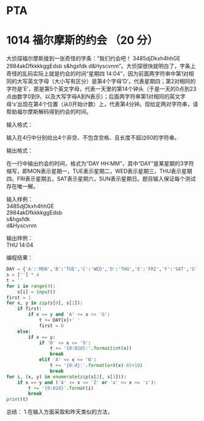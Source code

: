 PTA
===
1014 福尔摩斯的约会 （20 分）
===
大侦探福尔摩斯接到一张奇怪的字条：“我们约会吧！ 3485djDkxh4hhGE 2984akDfkkkkggEdsb s&hgsfdk d&Hyscvnm”。大侦探很快就明白了，字条上奇怪的乱码实际上就是约会的时间“星期四 14:04”，因为前面两字符串中第1对相同的大写英文字母（大小写有区分）是第4个字母’D’，代表星期四；第2对相同的字符是’E’，那是第5个英文字母，代表一天里的第14个钟头（于是一天的0点到23点由数字0到9、以及大写字母A到N表示）；后面两字符串第1对相同的英文字母’s’出现在第4个位置（从0开始计数）上，代表第4分钟。现给定两对字符串，请帮助福尔摩斯解码得到约会的时间。

输入格式：

输入在4行中分别给出4个非空、不包含空格、且长度不超过60的字符串。

输出格式：

在一行中输出约会的时间，格式为“DAY HH:MM”，其中“DAY”是某星期的3字符缩写，即MON表示星期一，TUE表示星期二，WED表示星期三，THU表示星期四，FRI表示星期五，SAT表示星期六，SUN表示星期日。题目输入保证每个测试存在唯一解。

输入样例：<br>
3485djDkxh4hhGE<br>
2984akDfkkkkggEdsb <br>
s&hgsfdk <br>
d&Hyscvnm<br>

输出样例：<br>
THU 14:04<br>

编程结果：
```python
DAY = {'A':'MON','B':'TUE','C':'WED','D':'THU','E':'FRI','F':'SAT','G':'SUN'}
s = [''] * 4
t = ''
for i in range(4):
    s[i] = input()
first = 1
for x, y in zip(s[0], s[1]):
    if first:
        if x == y and 'A' <= x <= 'G':
            t += DAY[x]+' '
            first = 0
    else:
        if x == y:
            if '0' <= x <= '9':
                t += '{0:02d}:'.format(int(x))
                break
            elif 'A' <= x <= 'N':
                t += '{0:d}:'.format(ord(x)-65+10)
                break
for i, (x, y) in enumerate(zip(s[2], s[3])):
    if x == y and ('A' <= x <= 'Z' or 'a' <= x <= 'z'):
        t += '{0:02d}'.format(i)
        break
print(t)
```

总结：
1.在输入方面采取和昨天类似的方法，
